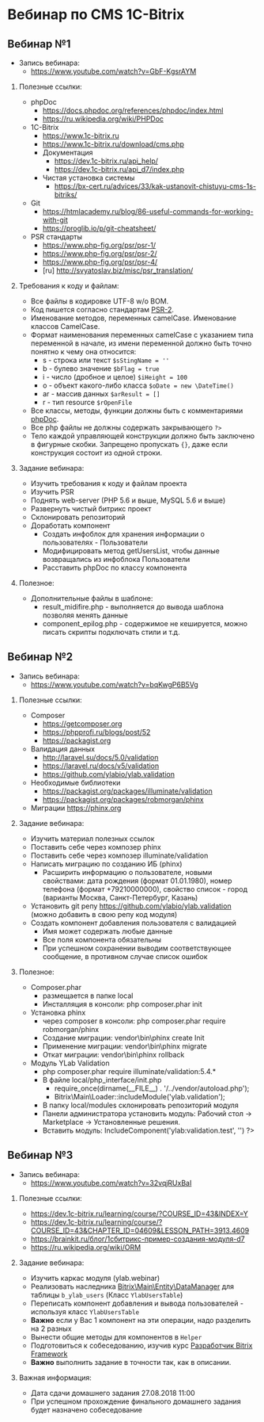 # Вебинар по CMS 1C-Bitrix

## Вебинар №1

* Запись вебинара:
    - https://www.youtube.com/watch?v=GbF-KgsrAYM

1. Полезные ссылки:
    - phpDoc
        - https://docs.phpdoc.org/references/phpdoc/index.html
        - https://ru.wikipedia.org/wiki/PHPDoc
    - 1C-Bitrix
        - https://www.1c-bitrix.ru
        - https://www.1c-bitrix.ru/download/cms.php
        - Документация
            - https://dev.1c-bitrix.ru/api_help/
            - https://dev.1c-bitrix.ru/api_d7/index.php
        - Чистая установка системы
            - https://bx-cert.ru/advices/33/kak-ustanovit-chistuyu-cms-1s-bitriks/
    - Git
        - https://htmlacademy.ru/blog/86-useful-commands-for-working-with-git
        - https://proglib.io/p/git-cheatsheet/
    - PSR стандарты
        - https://www.php-fig.org/psr/psr-1/
        - https://www.php-fig.org/psr/psr-2/
        - https://www.php-fig.org/psr/psr-4/
        - [ru] http://svyatoslav.biz/misc/psr_translation/

2. Требования к коду и файлам:
   * Все файлы в кодировке UTF-8 w/o BOM.
   * Код пишется согласно стандартам [PSR-2](http://www.php-fig.org/psr/psr-2/). 
   * Именование методов, переменных camelCase. Именование классов CamelCase.
   * Формат наименования переменных camelCase с указанием типа переменной в начале, из имени переменной должно быть точно 
   понятно к чему она относится:
       * s - строка или текст `$sStingName = ''`
       * b - булево значение `$bFlag = true`
       * i - число (дробное и целое) `$iHeight = 100`
       * o - объект какого-либо класса `$oDate = new \DateTime()`
       * ar - массив данных `$arResult = []`
       * r - тип resource `$rOpenFile`
   * Все классы, методы, функции должны быть с комментариями [phpDoc](https://phpdoc.org/).
   * Все php файлы не должны содержать закрывающего `?>`
   * Тело каждой управляющей конструкции должно быть заключено в фигурные скобки. Запрещено пропускать `{}`, даже если 
   конструкция состоит из одной строки.
   
3. Задание вебинара:
    - Изучить требования к коду и файлам проекта
    - Изучить PSR
    - Поднять web-server (PHP 5.6 и выше, MySQL 5.6 и выше)
    - Развернуть чистый битрикс проект
    - Склонировать репозиторий
    - Доработать компонент
        - Создать инфоблок для хранения информации о пользователях - Пользователи
        - Модифицировать метод getUsersList, чтобы данные возвращались из инфоблока Пользователи
        - Расставить phpDoc по классу компонента
        
4. Полезное:
    - Дополнительные файлы в шаблоне:
        - result_midifire.php - выполняется до вывода шаблона позволяя менять данные
        - component_epilog.php - содержимое не кешируется, можно писать скрипты подключать стили и т.д.
                
## Вебинар №2

* Запись вебинара:
    - https://www.youtube.com/watch?v=bqKwgP6B5Vg

1. Полезные ссылки:
    - Composer 
        - https://getcomposer.org
        - https://phpprofi.ru/blogs/post/52
        - https://packagist.org
    - Валидация данных
        - http://laravel.su/docs/5.0/validation
        - https://laravel.ru/docs/v5/validation
        - https://github.com/ylabio/ylab.validation
    - Необходимые библиотеки 
        - https://packagist.org/packages/illuminate/validation
        - https://packagist.org/packages/robmorgan/phinx
    - Миграции https://phinx.org
    
2. Задание вебинара:
    - Изучить материал полезных ссылок
    - Поставить себе через композер phinx
    - Поставить себе через композер illuminate/validation
    - Написать миграцию по созданию ИБ (phinx)
        - Расширить информацию о пользователе, новыми свойствами: дата рождения (формат 01.01.1980), номер телефона 
        (формат +79210000000), свойство список - город (варианты Москва, Санкт-Петербург, Казань) 
    - Установить git репу https://github.com/ylabio/ylab.validation (можно добавить в свою репу код модуля)
    - Создать компонент добавления пользователя с валидацией
        - Имя может содержать любые данные
        - Все поля компонента обязательны
        - При успешном сохранении выводим соответствующее сообщение, в противном случае список ошибок

3. Полезное:
    - Composer.phar 
        - размещается в папке local
        - Инсталляция в консоли: php composer.phar init
    - Установка phinx
        - через composer в консоли: php composer.phar require robmorgan/phinx
        - Создание миграции: vendor\bin\phinx create Init
        - Применение миграции: vendor\bin\phinx migrate
        - Откат миграции: vendor\bin\phinx rollback
    - Модуль YLab Validation
        - php composer.phar require illuminate/validation:5.4.*
        - В файле local/php_interface/init.php
            - require_once(dirname(\_\_FILE\_\_) . '/../vendor/autoload.php');
            - Bitrix\Main\Loader::includeModule('ylab.validation');
        - В папку local/modules склонировать репозиторий модуля
        - Панели администратора установить модуль: Рабочий стол -> Marketplace -> Установленные решения.
        - Вставить модуль: <? $APPLICATION->IncludeComponent('ylab:validation.test', '') ?>
        
## Вебинар №3

* Запись вебинара:
    - https://www.youtube.com/watch?v=32vqjRUxBaI

1. Полезные ссылки:
    - https://dev.1c-bitrix.ru/learning/course/?COURSE_ID=43&INDEX=Y
    - https://dev.1c-bitrix.ru/learning/course/?COURSE_ID=43&CHAPTER_ID=04609&LESSON_PATH=3913.4609
    - https://brainkit.ru/блог/1сбитрикс-пример-создания-модуля-d7
    - https://ru.wikipedia.org/wiki/ORM
    
2. Задание вебинара:
    - Изучить каркас модуля (ylab.webinar)
    - Реализовать наследника [Bitrix\Main\Entity\DataManager](https://dev.1c-bitrix.ru/learning/course/?COURSE_ID=43&LESSON_ID=4803&LESSON_PATH=3913.5062.5748.4803#example) для таблицы `b_ylab_users` (Класс `YlabUsersTable`)
    - Переписать компонент добавления и вывода пользователей - используя класс `YlabUsersTable`
    - **Важно** если у Вас 1 компонент на эти операции, надо разделить на 2 разных
    - Вынести общие методы для компонентов в `Helper`
    - Подготовиться к собеседованию, изучив курс [Разработчик Bitrix Framework](https://dev.1c-bitrix.ru/learning/course/?COURSE_ID=43&INDEX=Y)
    - **Важно** выполнить задание в точности так, как в описании.
    
3. Важная информация:
    - Дата сдачи домашнего задания 27.08.2018 11:00
    - При успешном прохождение финального домашнего задания будет назначено собеседование